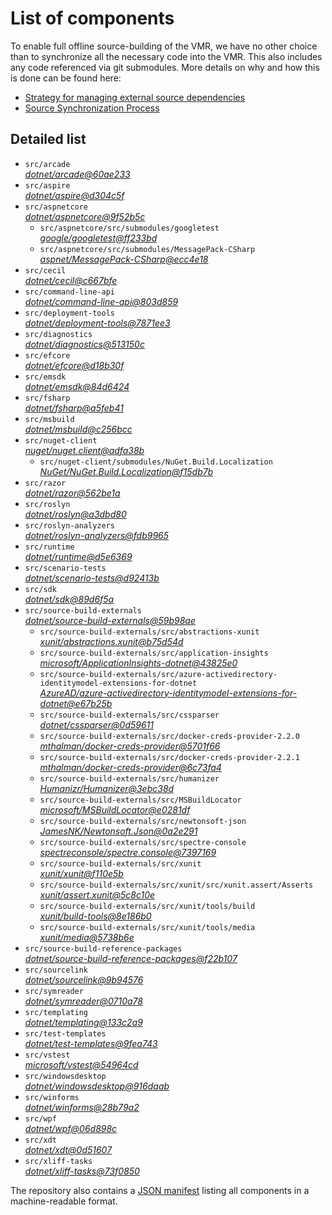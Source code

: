 ﻿# List of components

To enable full offline source-building of the VMR, we have no other choice than to synchronize all the necessary code into the VMR. This also includes any code referenced via git submodules. More details on why and how this is done can be found here:
- [Strategy for managing external source dependencies](src/arcade/Documentation/UnifiedBuild/VMR-Strategy-For-External-Source.md)
- [Source Synchronization Process](src/arcade/Documentation/UnifiedBuild/VMR-Design-And-Operation.md#source-synchronization-process)

## Detailed list

<!-- component list beginning -->
- `src/arcade`  
*[dotnet/arcade@60ae233](https://github.com/dotnet/arcade/tree/60ae233c3d77f11c5fdb53e570b64d503b13ba59)*
- `src/aspire`  
*[dotnet/aspire@d304c5f](https://github.com/dotnet/aspire/tree/d304c5f6f15bcd4f34f1841b33870cfab88e6937)*
- `src/aspnetcore`  
*[dotnet/aspnetcore@9f52b5c](https://github.com/dotnet/aspnetcore/tree/9f52b5ccf32f2171881ac6419851bac9cc0f34e4)*
    - `src/aspnetcore/src/submodules/googletest`  
    *[google/googletest@ff233bd](https://github.com/google/googletest/tree/ff233bdd4cac0a0bf6e5cd45bda3406814cb2796)*
    - `src/aspnetcore/src/submodules/MessagePack-CSharp`  
    *[aspnet/MessagePack-CSharp@ecc4e18](https://github.com/aspnet/MessagePack-CSharp/tree/ecc4e18ad7a0c7db51cd7e3d2997a291ed01444d)*
- `src/cecil`  
*[dotnet/cecil@c667bfe](https://github.com/dotnet/cecil/tree/c667bfea9cdbc5b5493e49e7ddc8dd635a217891)*
- `src/command-line-api`  
*[dotnet/command-line-api@803d859](https://github.com/dotnet/command-line-api/tree/803d8598f98fb4efd94604b32627ee9407f246db)*
- `src/deployment-tools`  
*[dotnet/deployment-tools@7871ee3](https://github.com/dotnet/deployment-tools/tree/7871ee378dce87b64d930d4f33dca9c888f4034d)*
- `src/diagnostics`  
*[dotnet/diagnostics@513150c](https://github.com/dotnet/diagnostics/tree/513150c2f25077b1fcb194407e53c433c975f39b)*
- `src/efcore`  
*[dotnet/efcore@d18b30f](https://github.com/dotnet/efcore/tree/d18b30f63dd3473c0d2bc61683eb997a1e8ef6ca)*
- `src/emsdk`  
*[dotnet/emsdk@84d6424](https://github.com/dotnet/emsdk/tree/84d642485896a97e0e443be75345c6bb1469a338)*
- `src/fsharp`  
*[dotnet/fsharp@a5feb41](https://github.com/dotnet/fsharp/tree/a5feb419073e74562fde38768898988334f379a1)*
- `src/msbuild`  
*[dotnet/msbuild@c256bcc](https://github.com/dotnet/msbuild/tree/c256bcca00827368c080b03b001cac2a2c82017f)*
- `src/nuget-client`  
*[nuget/nuget.client@adfa38b](https://github.com/nuget/nuget.client/tree/adfa38bdd6aec5e905491f05002e7553458a3d5c)*
    - `src/nuget-client/submodules/NuGet.Build.Localization`  
    *[NuGet/NuGet.Build.Localization@f15db7b](https://github.com/NuGet/NuGet.Build.Localization/tree/f15db7b7c6f5affbea268632ef8333d2687c8031)*
- `src/razor`  
*[dotnet/razor@562be1a](https://github.com/dotnet/razor/tree/562be1a2201aa08b09970966224de44d40636d86)*
- `src/roslyn`  
*[dotnet/roslyn@a3dbd80](https://github.com/dotnet/roslyn/tree/a3dbd808a5ee9b8010d38f37726eeb596e2f3aaa)*
- `src/roslyn-analyzers`  
*[dotnet/roslyn-analyzers@fdb9965](https://github.com/dotnet/roslyn-analyzers/tree/fdb9965ce68c1f4e1c0ff301488adf9caa958615)*
- `src/runtime`  
*[dotnet/runtime@d5e6369](https://github.com/dotnet/runtime/tree/d5e636923fb1670597b536fa8a6fce4a06822e87)*
- `src/scenario-tests`  
*[dotnet/scenario-tests@d92413b](https://github.com/dotnet/scenario-tests/tree/d92413b87d36250859d8cb51ff69a03b5f5c4cab)*
- `src/sdk`  
*[dotnet/sdk@89d6f5a](https://github.com/dotnet/sdk/tree/89d6f5a81598e61f53e14590693817aa61e88743)*
- `src/source-build-externals`  
*[dotnet/source-build-externals@59b98ae](https://github.com/dotnet/source-build-externals/tree/59b98ae5bd04e1eebc8ed323193c62ab9e15efe1)*
    - `src/source-build-externals/src/abstractions-xunit`  
    *[xunit/abstractions.xunit@b75d54d](https://github.com/xunit/abstractions.xunit/tree/b75d54d73b141709f805c2001b16f3dd4d71539d)*
    - `src/source-build-externals/src/application-insights`  
    *[microsoft/ApplicationInsights-dotnet@43825e0](https://github.com/microsoft/ApplicationInsights-dotnet/tree/43825e06a22cdfb702fc199a7ba99a7d541d48c6)*
    - `src/source-build-externals/src/azure-activedirectory-identitymodel-extensions-for-dotnet`  
    *[AzureAD/azure-activedirectory-identitymodel-extensions-for-dotnet@e67b25b](https://github.com/AzureAD/azure-activedirectory-identitymodel-extensions-for-dotnet/tree/e67b25be77532af9ba405670b34b4d263d505fde)*
    - `src/source-build-externals/src/cssparser`  
    *[dotnet/cssparser@0d59611](https://github.com/dotnet/cssparser/tree/0d59611784841735a7778a67aa6e9d8d000c861f)*
    - `src/source-build-externals/src/docker-creds-provider-2.2.0`  
    *[mthalman/docker-creds-provider@5701f66](https://github.com/mthalman/docker-creds-provider/tree/5701f6667c1fbd805684857baaa860383bbdfed7)*
    - `src/source-build-externals/src/docker-creds-provider-2.2.1`  
    *[mthalman/docker-creds-provider@6c73fa4](https://github.com/mthalman/docker-creds-provider/tree/6c73fa4784795ae07f49305a057abf5c473d2adb)*
    - `src/source-build-externals/src/humanizer`  
    *[Humanizr/Humanizer@3ebc38d](https://github.com/Humanizr/Humanizer/tree/3ebc38de585fc641a04b0e78ed69468453b0f8a1)*
    - `src/source-build-externals/src/MSBuildLocator`  
    *[microsoft/MSBuildLocator@e0281df](https://github.com/microsoft/MSBuildLocator/tree/e0281df33274ac3c3e22acc9b07dcb4b31d57dc0)*
    - `src/source-build-externals/src/newtonsoft-json`  
    *[JamesNK/Newtonsoft.Json@0a2e291](https://github.com/JamesNK/Newtonsoft.Json/tree/0a2e291c0d9c0c7675d445703e51750363a549ef)*
    - `src/source-build-externals/src/spectre-console`  
    *[spectreconsole/spectre.console@7397169](https://github.com/spectreconsole/spectre.console/tree/7397169a2757dc3657598bdea4ac222c0f283425)*
    - `src/source-build-externals/src/xunit`  
    *[xunit/xunit@f110e5b](https://github.com/xunit/xunit/tree/f110e5bee5dfd4c08339587c9c3df9292fcb597c)*
    - `src/source-build-externals/src/xunit/src/xunit.assert/Asserts`  
    *[xunit/assert.xunit@5c8c10e](https://github.com/xunit/assert.xunit/tree/5c8c10e085eb42f39f2fe0b40c94bf56649eb0a4)*
    - `src/source-build-externals/src/xunit/tools/build`  
    *[xunit/build-tools@8e186b0](https://github.com/xunit/build-tools/tree/8e186b0f8e398796e75453f3f18952b06d29fdfd)*
    - `src/source-build-externals/src/xunit/tools/media`  
    *[xunit/media@5738b6e](https://github.com/xunit/media/tree/5738b6e86f08e0389c4392b939c20e3eca2d9822)*
- `src/source-build-reference-packages`  
*[dotnet/source-build-reference-packages@f22b107](https://github.com/dotnet/source-build-reference-packages/tree/f22b1078535aa38f914c2304a02303e92de0adc0)*
- `src/sourcelink`  
*[dotnet/sourcelink@9b94576](https://github.com/dotnet/sourcelink/tree/9b94576f3e56ee55c818ff611065c8acb3fdf2e2)*
- `src/symreader`  
*[dotnet/symreader@0710a78](https://github.com/dotnet/symreader/tree/0710a7892d89999956e8808c28e9dd0512bd53f3)*
- `src/templating`  
*[dotnet/templating@133c2a9](https://github.com/dotnet/templating/tree/133c2a92258a1d4047eb077e39aa82b445dd57f5)*
- `src/test-templates`  
*[dotnet/test-templates@9fea743](https://github.com/dotnet/test-templates/tree/9fea743e85a24984211f854d44f1f6debea8285d)*
- `src/vstest`  
*[microsoft/vstest@54964cd](https://github.com/microsoft/vstest/tree/54964cdbcd254cbce066d3a2afa2b3908db51abd)*
- `src/windowsdesktop`  
*[dotnet/windowsdesktop@916daab](https://github.com/dotnet/windowsdesktop/tree/916daab03c2155c6dd827649d88c3f5ad5e2767b)*
- `src/winforms`  
*[dotnet/winforms@28b79a2](https://github.com/dotnet/winforms/tree/28b79a28c8fcc016d319ce6b0f3b8c3463192a5c)*
- `src/wpf`  
*[dotnet/wpf@06d898c](https://github.com/dotnet/wpf/tree/06d898c6fe61c847cfa792e83c2254d8aabbeb70)*
- `src/xdt`  
*[dotnet/xdt@0d51607](https://github.com/dotnet/xdt/tree/0d51607fb791c51a14b552ed24fe3430c252148b)*
- `src/xliff-tasks`  
*[dotnet/xliff-tasks@73f0850](https://github.com/dotnet/xliff-tasks/tree/73f0850939d96131c28cf6ea6ee5aacb4da0083a)*
<!-- component list end -->

The repository also contains a [JSON manifest](https://github.com/dotnet/dotnet/blob/main/src/source-manifest.json) listing all components in a machine-readable format.
